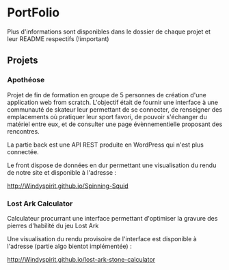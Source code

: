 # PortFolio

Plus d'informations sont disponibles dans le dossier de chaque projet et leur README respectifs (!important)

## Projets

### Apothéose

Projet de fin de formation en groupe de 5 personnes de création d'une application web from scratch.
L'objectif était de fournir une interface à une communauté de skateur leur permettant de se connecter, de renseigner des emplacements où pratiquer leur sport favori, de pouvoir s'échanger du matériel entre eux, et de consulter une page évènnementielle proposant des rencontres.

La partie back est une API REST produite en WordPress qui n'est plus connectée. 

Le front dispose de données en dur permettant une visualisation du rendu de notre site et disponible à l'adresse :

http://Windyspirit.github.io/Spinning-Squid

### Lost Ark Calculator
Calculateur procurrant une interface permettant d'optimiser la gravure des pierres d'habilité du jeu Lost Ark

Une visualisation du rendu provisoire de l'interface est disponible à l'adresse (partie algo bientot implémentée) :

http://Windyspirit.github.io/lost-ark-stone-calculator

